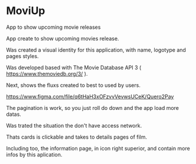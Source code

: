 # MoviUp
App to show upcoming movie releases

App create to show upcoming movies release. 

Was created a visual identity for this application, with name, logotype and pages styles.

Was developed based with The Movie Database API 3 ( https://www.themoviedb.org/3/ ).

Next, shows the fluxs created to best to used by users.

https://www.figma.com/file/q6tHaH3xOFzvvVevwsUCeK/Quero2Pay

The pagination is work, so you just roll do down and the app load more datas.

Was trated  the situation the don't have access network.

Thats cards is clickable and takes to details pages of film.

Including too, the information page, in icon right superior, and contain more infos by this aplication.
